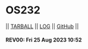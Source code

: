 # OS232

|| [TARBALL]() || [LOG](TXT/mylog.txt) || [GitHub](https://github.com/dimashn04/os232/) ||

#### REV00: Fri 25 Aug 2023 10:52
